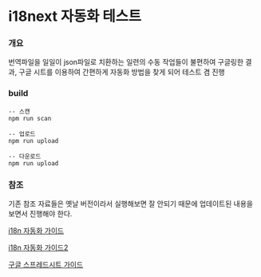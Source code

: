# i18next 자동화 테스트

### 개요

번역파일을 일일이 json파일로 치환하는 일련의 수동 작업들이 불편하여 구글링한 결과, 구글 시트를 이용하여 간편하게 자동화 방법을 찾게 되어 테스트 겸 진행

### build

```
-- 스캔
npm run scan

-- 업로드
npm run upload

-- 다운로드
npm run upload
```

### 참조

기존 참조 자료들은 옛날 버전이라서 실행해보면 잘 안되기 때문에 업데이트된 내용을 보면서 진행해야 한다.

[i18n 자동화 가이드](https://ui.toast.com/weekly-pick/ko_20210303)

[i18n 자동화 가이드2](https://www.rldnd.net/react-i18next--)

[구글 스프레드시트 가이드](https://theoephraim.github.io/node-google-spreadsheet/#/classes/google-spreadsheet-row)
